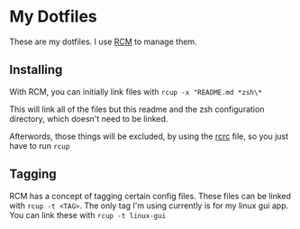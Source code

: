 # My Dotfiles
These are my dotfiles. I use [RCM](https://thoughtbot.github.io/rcm) to manage them.

## Installing
With RCM, you can initially link files with `rcup -x "README.md *zsh\*`

This will link all of the files but this readme and the zsh configuration directory, which doesn't need to be linked.

Afterwords, those things will be excluded, by using the [rcrc](../blob/main/rcrc) file, so you just have to run `rcup`

## Tagging
RCM has a concept of tagging certain config files. These files can be linked with `rcup -t <TAG>`. The only tag I'm using currently is for my linux gui app. You can link these with `rcup -t linux-gui`
